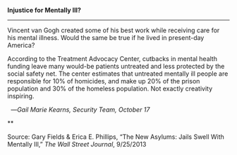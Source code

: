 **Injustice for Mentally Ill?**

****

Vincent van Gogh created some of his best work while receiving care for his mental illness. Would the same be true if he lived in present-day America? 

According to the Treatment Advocacy Center, cutbacks in mental health funding leave many would-be patients untreated and less protected by the social safety net. The center estimates that untreated mentally ill people are responsible for 10% of homicides, and make up 20% of the prison population and 30% of the homeless population. Not exactly creativity inspiring.

  —*Gail Marie Kearns, Security Team, October 17*

**

Source: Gary Fields & Erica E. Phillips, “The New Asylums: Jails Swell With Mentally Ill,” *The Wall Street Journal*, 9/25/2013 
